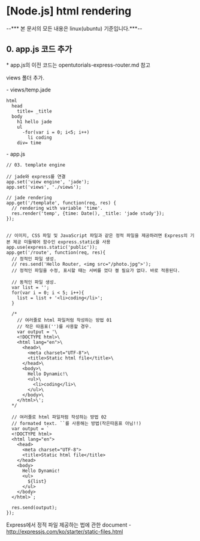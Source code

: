 [Node.js] html rendering
==========
\--*** 본 문서의 모든 내용은 linux(ubuntu) 기준입니다.***--
## 0. app.js 코드 추가
\* app.js의 이전 코드는 opentutorials-express-router.md 참고

views 폴더 추가.

\- views/temp.jade
```
html
  head
    title= _title
  body
    h1 hello jade
    ul
      -for(var i = 0; i<5; i++)
        li coding
    div= time
```

\- app.js
```
// 03. template engine

// jade와 express를 연결
app.set('view engine', 'jade');
app.set('views', './views');

// jade rendering
app.get('/template', function(req, res) {
  // rendering with variable 'time'.
  res.render('temp', {time: Date(), _title: 'jade study'});
});


// 이미지, CSS 파일 및 JavaScript 파일과 같은 정적 파일을 제공하려면 Express의 기본 제공 미들웨어 함수인 express.static을 사용
app.use(express.static('public'));
app.get('/route', function(req, res){
  // 정적인 파일 생성.
  // res.send('Hello Router, <img src="/photo.jpg">');
  // 정적인 파일을 수정, 표시할 때는 서버를 껐다 켤 필요가 없다. 바로 적용된다.

  // 동적인 파일 생성.
  var list = '';
  for(var i = 0; i < 5; i++){
    list = list + '<li>coding</li>';
  }

  /*
    // 여러줄로 html 파일처럼 작성하는 방법 01
    // 작은 따옴표('')를 사용할 경우.
    var output = '\
    <!DOCTYPE html>\
    <html lang="en">\
      <head>\
        <meta charset="UTF-8">\
        <title>Static html file</title>\
      </head>\
      <body>\
        Hello Dynamic!\
        <ul>\
          <li>coding</li>\
        </ul>\
      </body>\
    </html>\';
  */

  // 여러줄로 html 파일처럼 작성하는 방법 02
  // formated text. ``를 사용해는 방법(작은따옴표 아님!!)
  var output = `
  <!DOCTYPE html>
  <html lang="en">
    <head>
      <meta charset="UTF-8">
      <title>Static html file</title>
    </head>
    <body>
      Hello Dynamic!
      <ul>
        ${list}
      </ul>
    </body>
  </html>`;

  res.send(output);
});
```


Express에서 정적 파일 제공하는 법에 관한 document - http://expressjs.com/ko/starter/static-files.html